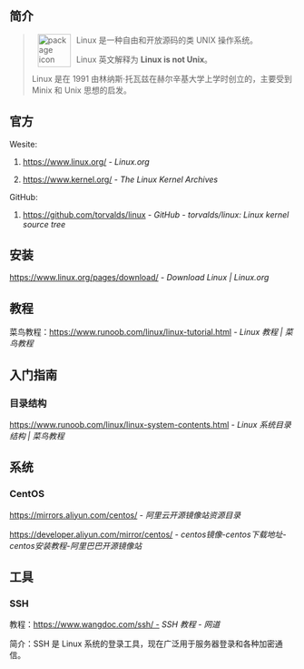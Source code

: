 ## 简介

> <img src="https://www.kernel.org/theme/images/logos/tux.png" alt="package icon" loading="lazy" decoding="async" align="left" width="58" hspace="10" vspace="0" /> Linux 是一种自由和开放源码的类 UNIX 操作系统。
>
> Linux 英文解释为 **Linux is not Unix**。
>
> Linux 是在 1991 由林纳斯·托瓦兹在赫尔辛基大学上学时创立的，主要受到 Minix 和 Unix 思想的启发。

## 官方

Wesite:

1. https://www.linux.org/ - *Linux.org*

2. https://www.kernel.org/ - *The Linux Kernel Archives*

GitHub:

1. https://github.com/torvalds/linux - *GitHub - torvalds/linux: Linux kernel source tree*


## 安装

https://www.linux.org/pages/download/ - *Download Linux | Linux.org*

## 教程

菜鸟教程：https://www.runoob.com/linux/linux-tutorial.html - *Linux 教程 | 菜鸟教程*

## 入门指南

### 目录结构

https://www.runoob.com/linux/linux-system-contents.html - *Linux 系统目录结构 | 菜鸟教程*

## 系统

### CentOS

https://mirrors.aliyun.com/centos/ - *阿里云开源镜像站资源目录*

https://developer.aliyun.com/mirror/centos/ - *centos镜像-centos下载地址-centos安装教程-阿里巴巴开源镜像站*

## 工具

### SSH

教程：https://www.wangdoc.com/ssh/ - *SSH 教程 - 网道*

简介：SSH 是 Linux 系统的登录工具，现在广泛用于服务器登录和各种加密通信。
